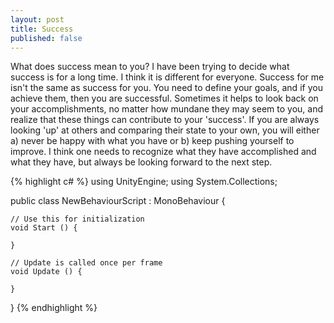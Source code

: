 ```yaml
---
layout: post
title: Success
published: false
---
```


What does success mean to you?
I have been trying to decide what success is for a long time. I think it is different for everyone.
Success for me isn't the same as success for you.
You need to define your goals, and if you achieve them, then you are successful.
Sometimes it helps to look back on your accomplishments, no matter how mundane they may seem to you, and realize that these things can contribute to your 'success'.
If you are always looking 'up' at others and comparing their state to your own, you will either a) never be happy with what you have or b) keep pushing yourself to improve. I think one needs to recognize what they have accomplished and what they have, but always be looking forward to the next step.

{% highlight c# %}
using UnityEngine;
using System.Collections;

public class NewBehaviourScript : MonoBehaviour {

	// Use this for initialization
	void Start () {

	}

	// Update is called once per frame
	void Update () {

	}
}
{% endhighlight %}